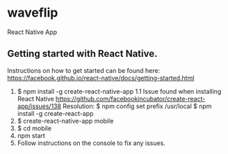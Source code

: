 # waveflip
React Native App

## Getting started with React Native.
Instructions on how to get started can be found here:
https://facebook.github.io/react-native/docs/getting-started.html
1. $ npm install -g create-react-native-app
1.1 Issue found when installing React Native
    https://github.com/facebookincubator/create-react-app/issues/138
    Resolution:
    $ npm config set prefix /usr/local
    $ npm install -g create-react-app
2. $ create-react-native-app mobile
3. $ cd mobile
4. npm start
5. Follow instructions on the console to fix any issues.
